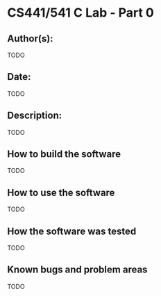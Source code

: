 # CS441/541 C Lab - Part 0

## Author(s):

TODO


## Date:

TODO


## Description:

TODO


## How to build the software

TODO


## How to use the software

TODO


## How the software was tested

TODO


## Known bugs and problem areas

TODO
